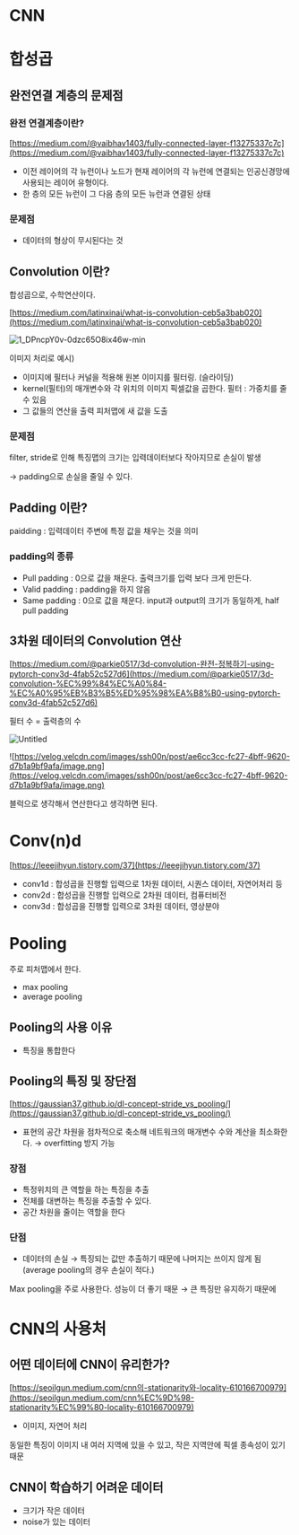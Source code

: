 # CNN

# 합성곱

## 완전연결 계층의 문제점

### 완전 연결계층이란?

[https://medium.com/@vaibhav1403/fully-connected-layer-f13275337c7c](https://medium.com/@vaibhav1403/fully-connected-layer-f13275337c7c)

- 이전 레이어의 각 뉴런이나 노드가 현재 레이어의 각 뉴런에 연결되는 인공신경망에 사용되는 레이어 유형이다.
- 한 층의 모든 뉴런이 그 다음 층의 모든 뉴런과 연결된 상태

### 문제점

- 데이터의 형상이 무시된다는 것

## Convolution 이란?

합성곱으로, 수학연산이다.

[https://medium.com/latinxinai/what-is-convolution-ceb5a3bab020](https://medium.com/latinxinai/what-is-convolution-ceb5a3bab020)

![1_DPncpY0v-0dzc65O8ix46w-min](https://github.com/ssssihoon/Learn/assets/127017020/13dcce35-bc97-47ff-9d20-b8e53f9dddfe)

이미지 처리로 예시)

- 이미지에 필터나 커널을 적용해 원본 이미지를 필터링. (슬라이딩)
- kernel(필터)의 매개변수와 각 위치의 이미지 픽셀값을 곱한다. 필터 : 가중치를 줄 수 있음
- 그 값들의 연산을 출력 피처맵에 새 값을 도출

### 문제점

filter, stride로 인해 특징맵의 크기는 입력데이터보다 작아지므로 손실이 발생

→ padding으로 손실을 줄일 수 있다.

## Padding 이란?

paidding : 입력데이터 주변에 특정 값을 채우는 것을 의미

### padding의 종류

- Pull padding : 0으로 값을 채운다. 출력크기를 입력 보다 크게 만든다.
- Valid padding : padding을 하지 않음
- Same padding : 0으로 값을 채운다. input과 output의 크기가 동일하게, half pull padding

## 3차원 데이터의 Convolution 연산

[https://medium.com/@parkie0517/3d-convolution-완전-정복하기-using-pytorch-conv3d-4fab52c527d6](https://medium.com/@parkie0517/3d-convolution-%EC%99%84%EC%A0%84-%EC%A0%95%EB%B3%B5%ED%95%98%EA%B8%B0-using-pytorch-conv3d-4fab52c527d6)

필터 수 = 출력층의 수

![Untitled](https://github.com/IMS-STUDY/AI-Study/assets/127017020/6d14084f-0dfa-4454-a592-e190ce831916)


![https://velog.velcdn.com/images/ssh00n/post/ae6cc3cc-fc27-4bff-9620-d7b1a9bf9afa/image.png](https://velog.velcdn.com/images/ssh00n/post/ae6cc3cc-fc27-4bff-9620-d7b1a9bf9afa/image.png)

블럭으로 생각해서 연산한다고 생각하면 된다.

# Conv(n)d

[https://leeejihyun.tistory.com/37](https://leeejihyun.tistory.com/37)

- conv1d : 합성곱을 진행할 입력으로 1차원 데이터, 시퀀스 데이터, 자연어처리 등
- conv2d : 합성곱을 진행할 입력으로 2차원 데이터, 컴퓨터비전
- conv3d : 합성곱을 진행할 입력으로 3차원 데이터, 영상분야

# Pooling

주로 피처맵에서 한다.

- max pooling
- average pooling

## Pooling의 사용 이유

- 특징을 통합한다

## Pooling의 특징 및 장단점

[https://gaussian37.github.io/dl-concept-stride_vs_pooling/](https://gaussian37.github.io/dl-concept-stride_vs_pooling/)

- 표현의 공간 차원을 점차적으로 축소해 네트워크의 매개변수 수와 계산을 최소화한다. → overfitting 방지 가능

### 장점

- 특정위치의 큰 역할을 하는 특징을 추출
- 전체를 대변하는 특징을 추출할 수 있다.
- 공간 차원을 줄이는 역할을 한다

### 단점

- 데이터의 손실 → 특징되는 값만 추출하기 때문에 나머지는 쓰이지 않게 됨 (average pooling의 경우 손실이 적다.)

Max pooling을 주로 사용한다. 성능이 더 좋기 때문 → 큰 특징만 유지하기 때문에

# CNN의 사용처

## 어떤 데이터에 CNN이 유리한가?

[https://seoilgun.medium.com/cnn의-stationarity와-locality-610166700979](https://seoilgun.medium.com/cnn%EC%9D%98-stationarity%EC%99%80-locality-610166700979)

- 이미지, 자연어 처리

동일한 특징이 이미지 내 여러 지역에 있을 수 있고, 작은 지역안에 픽셀 종속성이 있기 때문

## CNN이 학습하기 어려운 데이터

- 크기가 작은 데이터
- noise가 있는 데이터
